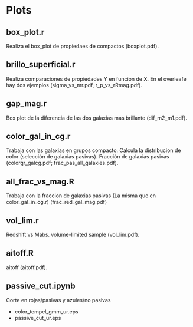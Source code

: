 # Plots
## box_plot.r
Realiza el box_plot de propiedaes de compactos (boxplot.pdf).  


## brillo_superficial.r
Realiza comparaciones de propiedades Y en funcion de X. En el overleafe hay dos ejemplos 
(sigma_vs_mr.pdf, r_p_vs_rRmag.pdf).


## gap_mag.r
Box plot de la diferencia de las dos galaxias mas brillante (dif_m2_m1.pdf).


## color_gal_in_cg.r
Trabaja con las galaxias en grupos compacto. Calcula la distribucion de color (selección de 
galaxias pasivas). Fracción de galaxias pasivas (colorgr_galcg.pdf; frac_pas_all_galaxies.pdf).


## all_frac_vs_mag.R
Trabaja con la fraccion de galaxias pasivas (La misma que en color_gal_in_cg.r)
                   (frac_red_gal_mag.pdf)


## vol_lim.r
Redshift vs Mabs. volume-limited sample (vol_lim.pdf).


## aitoff.R
aitoff (aitoff.pdf).

## passive_cut.ipynb
Corte en rojas/pasivas y azules/no pasivas
- color_tempel_gmm_ur.eps 
- passive_cut_ur.eps
